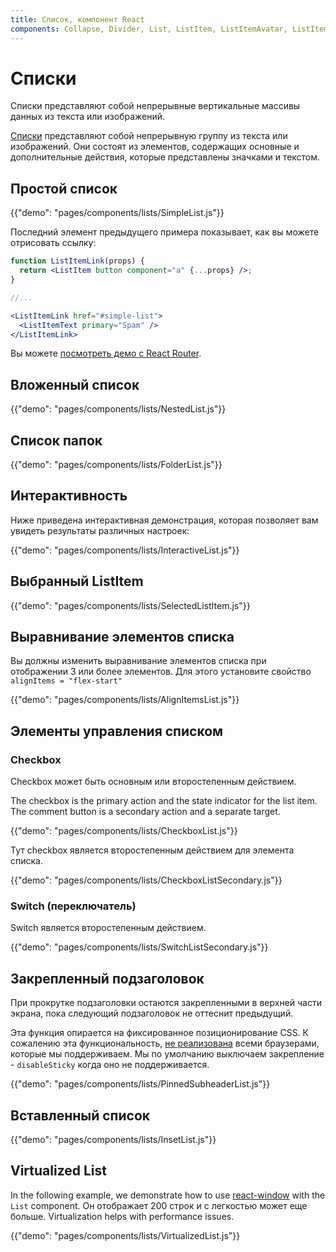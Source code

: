 ```yaml
---
title: Список, компонент React
components: Collapse, Divider, List, ListItem, ListItemAvatar, ListItemIcon, ListItemSecondaryAction, ListItemText, ListSubheader
---
```


# Списки

<p class="description">Списки представляют собой непрерывные вертикальные массивы данных из текста или изображений.</p>

[Списки](https://material.io/design/components/lists.html) представляют собой непрерывную группу из текста или изображений. Они состоят из элементов, содержащих основные и дополнительные действия, которые представлены значками и текстом.

## Простой список

{{"demo": "pages/components/lists/SimpleList.js"}}

Последний элемент предыдущего примера показывает, как вы можете отрисовать ссылку:

```jsx
function ListItemLink(props) {
  return <ListItem button component="a" {...props} />;
}

//...

<ListItemLink href="#simple-list">
  <ListItemText primary="Spam" />
</ListItemLink>
```

Вы можете [посмотреть демо с React Router](/guides/composition/#react-router).

## Вложенный список

{{"demo": "pages/components/lists/NestedList.js"}}

## Список папок

{{"demo": "pages/components/lists/FolderList.js"}}

## Интерактивность

Ниже приведена интерактивная демонстрация, которая позволяет вам увидеть результаты различных настроек:

{{"demo": "pages/components/lists/InteractiveList.js"}}

## Выбранный ListItem

{{"demo": "pages/components/lists/SelectedListItem.js"}}

## Выравнивание элементов списка

Вы должны изменить выравнивание элементов списка при отображении 3 или более элементов. Для этого установите свойство `alignItems = "flex-start"`

{{"demo": "pages/components/lists/AlignItemsList.js"}}

## Элементы управления списком

### Checkbox

Checkbox может быть основным или второстепенным действием.

The checkbox is the primary action and the state indicator for the list item. The comment button is a secondary action and a separate target.

{{"demo": "pages/components/lists/CheckboxList.js"}}

Тут checkbox является второстепенным действием для элемента списка.

{{"demo": "pages/components/lists/CheckboxListSecondary.js"}}

### Switch (переключатель)

Switch является второстепенным действием.

{{"demo": "pages/components/lists/SwitchListSecondary.js"}}

## Закрепленный подзаголовок

При прокрутке подзаголовки остаются закрепленными в верхней части экрана, пока следующий подзаголовок не оттеснит предыдущий.

Эта функция опирается на фиксированное позиционирование CSS. К сожалению эта функциональность, [не реализована](https://caniuse.com/#search=sticky) всеми браузерами, которые мы поддерживаем. Мы по умолчанию выключаем закрепление - `disableSticky` когда оно не поддерживается.

{{"demo": "pages/components/lists/PinnedSubheaderList.js"}}

## Вставленный список

{{"demo": "pages/components/lists/InsetList.js"}}

## Virtualized List

In the following example, we demonstrate how to use [react-window](https://github.com/bvaughn/react-window) with the `List` component. Он отображает 200 строк и c легкостью может еще больше. Virtualization helps with performance issues.

{{"demo": "pages/components/lists/VirtualizedList.js"}}
